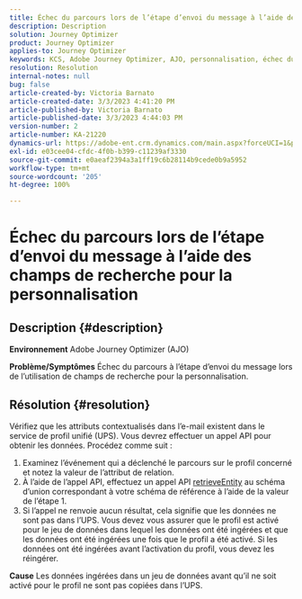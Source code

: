 ```yaml
---
title: Échec du parcours lors de l’étape d’envoi du message à l’aide des champs de recherche pour la personnalisation
description: Description
solution: Journey Optimizer
product: Journey Optimizer
applies-to: Journey Optimizer
keywords: KCS, Adobe Journey Optimizer, AJO, personnalisation, échec du parcours
resolution: Resolution
internal-notes: null
bug: false
article-created-by: Victoria Barnato
article-created-date: 3/3/2023 4:41:20 PM
article-published-by: Victoria Barnato
article-published-date: 3/3/2023 4:44:03 PM
version-number: 2
article-number: KA-21220
dynamics-url: https://adobe-ent.crm.dynamics.com/main.aspx?forceUCI=1&pagetype=entityrecord&etn=knowledgearticle&id=645a1537-e2b9-ed11-83fe-6045bd006b25
exl-id: e03cee04-cfdc-4f0b-b399-c11239af3330
source-git-commit: e0aeaf2394a3a1ff19c6b28114b9cede0b9a5952
workflow-type: tm+mt
source-wordcount: '205'
ht-degree: 100%

---
```


# Échec du parcours lors de l’étape d’envoi du message à l’aide des champs de recherche pour la personnalisation

## Description {#description}

<b>Environnement</b>
Adobe Journey Optimizer (AJO)


<b>Problème/Symptômes</b>
Échec du parcours à l’étape d’envoi du message lors de l’utilisation de champs de recherche pour la personnalisation.


## Résolution {#resolution}


Vérifiez que les attributs contextualisés dans l’e-mail existent dans le service de profil unifié (UPS). Vous devrez effectuer un appel API pour obtenir les données. Procédez comme suit :

1. Examinez l’événement qui a déclenché le parcours sur le profil concerné et notez la valeur de l’attribut de relation.
2. À l’aide de l’appel API, effectuez un appel API [retrieveEntity](https://developer.adobe.com/experience-platform-apis/references/profile/#tag/Entities/operation/retrieveEntity) au schéma d’union correspondant à votre schéma de référence à l’aide de la valeur de l’étape 1.
3. Si l’appel ne renvoie aucun résultat, cela signifie que les données ne sont pas dans l’UPS. Vous devez vous assurer que le profil est activé pour le jeu de données dans lequel les données ont été ingérées et que les données ont été ingérées une fois que le profil a été activé. Si les données ont été ingérées avant l’activation du profil, vous devez les réingérer.



<b>Cause</b>
Les données ingérées dans un jeu de données avant qu’il ne soit activé pour le profil ne sont pas copiées dans l’UPS.
